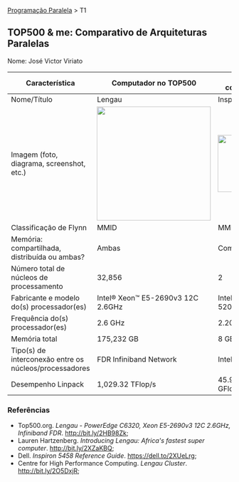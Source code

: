 [Programação Paralela](https://github.com/AndreaInfUFSM/elc139-2018a) > T1

TOP500 & me: Comparativo de Arquiteturas Paralelas
--------------------------------------------------

Nome: José Victor Viriato 

| Característica                                            | Computador no TOP500  | Meu computador  |
| --------------------------------------------------------- | --------------------- | --------------- |
| Nome/Título                                               |        Lengau         |  Inspiron 5458  |
| Imagem (foto, diagrama, screenshot, etc.)                 | <img src="https://i.imgur.com/MfWe2Hs.jpg" width="256"> | <img src="https://i.imgur.com/8hvpoJq.jpg" width="128">|
| Classificação de Flynn                                    |     MMID              |  MMID           |
| Memória: compartilhada, distribuída ou ambas?             |     Ambas             |  Compartilhada  |
| Número total de núcleos de processamento                  |     32,856            |  2              |
| Fabricante e modelo do(s) processador(es)                 |Intel® Xeon™ E5-2690v3 12C 2.6GHz|Intel® Core™ i5-5200U|
| Frequência do(s) processador(es)                          |     2.6 GHz           |  2.20 GHz       |
| Memória total                                             |     175,232 GB        |  8 GB           |
| Tipo(s) de interconexão entre os núcleos/processadores    | FDR Infiniband Network|       Intel QuickPath          |
| Desempenho Linpack                                        |   1,029.32 TFlop/s    |   45.9810 GFlop/s              |

### Referências
- Top500.org. *Lengau - PowerEdge C6320, Xeon E5-2690v3 12C 2.6GHz, Infiniband FDR*. http://bit.ly/2HB98Zk;
- Lauren Hartzenberg. *Introducing Lengau: Africa's fastest super computer*. http://bit.ly/2XZaKBQ;
- Dell. *Inspiron 5458 Reference Guide*. https://dell.to/2XUeLrg;
- Centre for High Performance Computing. *Lengau Cluster*. http://bit.ly/2O5DxjR;
